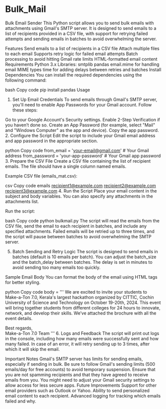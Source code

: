 # Bulk_Mail
Bulk Email Sender
This Python script allows you to send bulk emails with attachments using Gmail's SMTP server. It is designed to send emails to a list of recipients provided in a CSV file, with support for retrying failed attempts and sending emails in batches to avoid overwhelming the server.

Features
Send emails to a list of recipients in a CSV file
Attach multiple files to each email
Supports retry logic for failed email attempts
Batch processing to avoid hitting Gmail rate limits
HTML-formatted email content
Requirements
Python 3.x
Libraries:
smtplib
pandas
email.mime for handling email MIME types
time for adding delays between retries and batches
Install Dependencies
You can install the required dependencies using the following command:

bash
Copy code
pip install pandas
Usage
1. Set Up Email Credentials
To send emails through Gmail's SMTP server, you'll need to enable App Passwords for your Gmail account. Follow these steps:

Go to your Google Account's Security settings.
Enable 2-Step Verification if you haven’t done so.
Create an App Password (for example, select "Mail" and "Windows Computer" as the app and device).
Copy the app password.
2. Configure the Script
Edit the script to include your Gmail email address and app password in the appropriate section.

python
Copy code
from_email = 'your-email@gmail.com'  # Your Gmail address
from_password = 'your-app-password'  # Your Gmail app password
3. Prepare the CSV File
Create a CSV file containing the list of recipient emails. The file should have a single column named emails.

Example CSV file (emails_mat.csv):

csv
Copy code
emails
recipient1@example.com
recipient2@example.com
recipient3@example.com
4. Run the Script
Place your email content in the subject and body variables. You can also specify any attachments in the attachments list.

Run the script:

bash
Copy code
python bulkmail.py
The script will read the emails from the CSV file, send the email to each recipient in batches, and include any specified attachments. Failed emails will be retried up to three times, and the script will pause between batches to avoid overwhelming the SMTP server.

5. Batch Sending and Retry Logic
The script is designed to send emails in batches (default is 10 emails per batch). You can adjust the batch_size and the batch_delay between batches. The delay is set in minutes to avoid sending too many emails too quickly.

Sample Email Body
You can format the body of the email using HTML tags for better styling.

python
Copy code
body = '''
We are excited to invite your students to Make-a-Ton 7.0, Kerala's largest hackathon organized by CITTIC, Cochin University of Science and Technology on October 19-20th, 2024. 
This event will bring together students from different colleges for 24 hours to innovate, network, and develop their skills. 
We’ve attached the brochure with all the event details. 

Best regards, <br>
Make-a-Ton 7.0 Team
'''
6. Logs and Feedback
The script will print out logs in the console, including how many emails were successfully sent and how many failed. In case of an error, it will retry sending up to 3 times, after which it will skip the email.

Important Notes
Gmail's SMTP server has limits for sending emails, especially if sending in bulk. Be sure to follow Gmail's sending limits (500 emails/day for free accounts) to avoid temporary suspension.
Ensure that you are not spamming recipients and that they have agreed to receive emails from you.
You might need to adjust your Gmail security settings to allow access for less secure apps.
Future Improvements
Support for other email providers such as Outlook or Yahoo.
Ability to send personalized email content to each recipient.
Advanced logging for tracking which emails failed and why.
